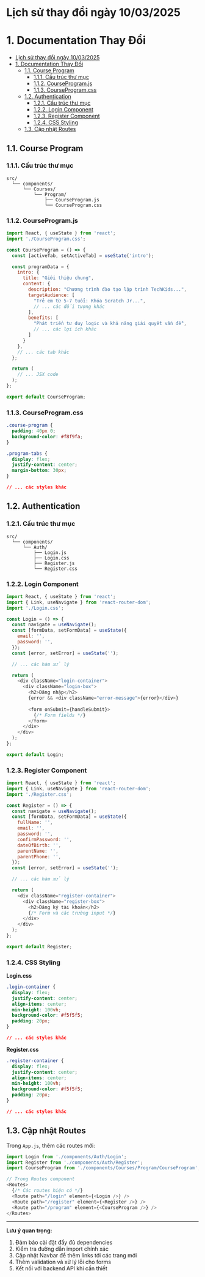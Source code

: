# Lịch sử thay đổi ngày 10/03/2025
# 1. Documentation Thay Đổi

<!-- TOC -->
- [Lịch sử thay đổi ngày 10/03/2025](#lịch-sử-thay-đổi-ngày-10032025)
- [1. Documentation Thay Đổi](#1-documentation-thay-đổi)
  - [1.1. Course Program](#11-course-program)
    - [1.1.1. Cấu trúc thư mục](#111-cấu-trúc-thư-mục)
    - [1.1.2. CourseProgram.js](#112-courseprogramjs)
    - [1.1.3. CourseProgram.css](#113-courseprogramcss)
  - [1.2. Authentication](#12-authentication)
    - [1.2.1. Cấu trúc thư mục](#121-cấu-trúc-thư-mục)
    - [1.2.2. Login Component](#122-login-component)
    - [1.2.3. Register Component](#123-register-component)
    - [1.2.4. CSS Styling](#124-css-styling)
  - [1.3. Cập nhật Routes](#13-cập-nhật-routes)
<!-- /TOC -->

## 1.1. Course Program

### 1.1.1. Cấu trúc thư mục
```plaintext
src/
  └── components/
      └── Courses/
          └── Program/
              ├── CourseProgram.js
              └── CourseProgram.css
```

### 1.1.2. CourseProgram.js
```javascript
import React, { useState } from 'react';
import './CourseProgram.css';

const CourseProgram = () => {
  const [activeTab, setActiveTab] = useState('intro');

  const programData = {
    intro: {
      title: "Giới thiệu chung",
      content: {
        description: "Chương trình đào tạo lập trình TechKids...",
        targetAudience: [
          "Trẻ em từ 5-7 tuổi: Khóa Scratch Jr...",
          // ... các đối tượng khác
        ],
        benefits: [
          "Phát triển tư duy logic và khả năng giải quyết vấn đề",
          // ... các lợi ích khác
        ]
      }
    },
    // ... các tab khác
  };

  return (
    // ... JSX code
  );
};

export default CourseProgram;
```

### 1.1.3. CourseProgram.css
```css
.course-program {
  padding: 40px 0;
  background-color: #f8f9fa;
}

.program-tabs {
  display: flex;
  justify-content: center;
  margin-bottom: 30px;
}

// ... các styles khác
```

## 1.2. Authentication

### 1.2.1. Cấu trúc thư mục
```plaintext
src/
  └── components/
      └── Auth/
          ├── Login.js
          ├── Login.css
          ├── Register.js
          └── Register.css
```

### 1.2.2. Login Component
```javascript
import React, { useState } from 'react';
import { Link, useNavigate } from 'react-router-dom';
import './Login.css';

const Login = () => {
  const navigate = useNavigate();
  const [formData, setFormData] = useState({
    email: '',
    password: '',
  });
  const [error, setError] = useState('');

  // ... các hàm xử lý

  return (
    <div className="login-container">
      <div className="login-box">
        <h2>Đăng nhập</h2>
        {error && <div className="error-message">{error}</div>}
        
        <form onSubmit={handleSubmit}>
          {/* Form fields */}
        </form>
      </div>
    </div>
  );
};

export default Login;
```

### 1.2.3. Register Component
```javascript
import React, { useState } from 'react';
import { Link, useNavigate } from 'react-router-dom';
import './Register.css';

const Register = () => {
  const navigate = useNavigate();
  const [formData, setFormData] = useState({
    fullName: '',
    email: '',
    password: '',
    confirmPassword: '',
    dateOfBirth: '',
    parentName: '',
    parentPhone: '',
  });
  const [error, setError] = useState('');

  // ... các hàm xử lý

  return (
    <div className="register-container">
      <div className="register-box">
        <h2>Đăng ký tài khoản</h2>
        {/* Form và các trường input */}
      </div>
    </div>
  );
};

export default Register;
```

### 1.2.4. CSS Styling

**Login.css**
```css
.login-container {
  display: flex;
  justify-content: center;
  align-items: center;
  min-height: 100vh;
  background-color: #f5f5f5;
  padding: 20px;
}

// ... các styles khác
```

**Register.css**
```css
.register-container {
  display: flex;
  justify-content: center;
  align-items: center;
  min-height: 100vh;
  background-color: #f5f5f5;
  padding: 20px;
}

// ... các styles khác
```

## 1.3. Cập nhật Routes

Trong `App.js`, thêm các routes mới:

```javascript
import Login from './components/Auth/Login';
import Register from './components/Auth/Register';
import CourseProgram from './components/Courses/Program/CourseProgram';

// Trong Routes component
<Routes>
  {/* Các routes hiện có */}
  <Route path="/login" element={<Login />} />
  <Route path="/register" element={<Register />} />
  <Route path="/program" element={<CourseProgram />} />
</Routes>
```

---

**Lưu ý quan trọng:**
1. Đảm bảo cài đặt đầy đủ dependencies
2. Kiểm tra đường dẫn import chính xác
3. Cập nhật Navbar để thêm links tới các trang mới
4. Thêm validation và xử lý lỗi cho forms
5. Kết nối với backend API khi cần thiết